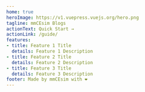 ```yaml
---
home: true
heroImage: https://v1.vuepress.vuejs.org/hero.png
tagline: mmCEsim Blogs
actionText: Quick Start →
actionLink: /guide/
features:
- title: Feature 1 Title
  details: Feature 1 Description
- title: Feature 2 Title
  details: Feature 2 Description
- title: Feature 3 Title
  details: Feature 3 Description
footer: Made by mmCEsim with ❤️
---
```

